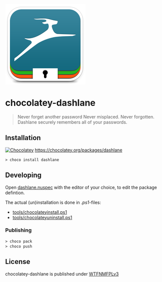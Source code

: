 ![](assets/icon256.png)

# chocolatey-dashlane
> Never forget another password
> Never misplaced. Never forgotten. Dashlane securely remembers all of your passwords.

## Installation

 [![Chocolatey](https://img.shields.io/chocolatey/v/dashlane.svg?style=flat-square)](https://chocolatey.org/packages/dashlane) https://chocolatey.org/packages/dashlane

    > choco install dashlane

## Developing

Open [dashlane.nuspec](dashlane.nuspec) with the editor of your choice, to edit the package defintion.

The actual (un)installation is done in *.ps1*-files:

- [tools/chocolateyinstall.ps1](tools/chocolateyinstall.ps1)
- [tools/chocolateyuninstall.ps1](tools/chocolateyuininstall.ps1)

### Publishing

    > choco pack
    > choco push


## License

chocolatey-dashlane is published under [WTFNMFPLv3](https://andreas.niedermair.name/introducing-wtfnmfplv3)
